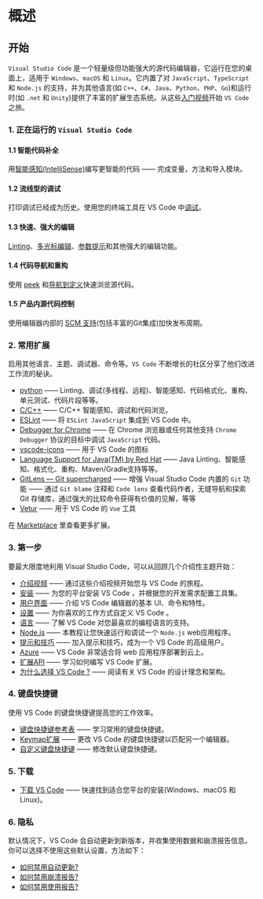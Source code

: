 <!--
 * @Author: haoluo
 * @Date: 2019-07-22 10:20:55
 * @LastEditors: haoluo
 * @LastEditTime: 2019-07-23 15:25:05
 * @Description: file content
 -->

# 概述

## 开始

`Visual Studio Code` 是一个轻量级但功能强大的源代码编辑器，它运行在您的桌面上，适用于 `Windows`、`macOS` 和 `Linux`。它内置了对 `JavaScript`、`TypeScript` 和 `Node.js` 的支持，并为其他语言(如 `C++`、`C#`、`Java`、`Python`、`PHP`、`Go`)和运行时(如 `.net` 和 `Unity`)提供了丰富的扩展生态系统。从这些[入门视频](https://love2.io/@LH786020019/doc/VS-Code-docs/get_started/intro_videos.md)开始 `VS Code` 之旅。

### 1. 正在运行的 `Visual Studio Code`

#### 1.1 智能代码补全

用[智能感知(IntelliSense)](https://code.visualstudio.com/docs/editor/intellisense)编写更智能的代码 —— 完成变量，方法和导入模块。

#### 1.2 流线型的调试

打印调试已经成为历史。使用您的终端工具在 VS Code 中[调试](https://code.visualstudio.com/docs/editor/debugging)。

#### 1.3 快速、强大的编辑

[Linting](https://code.visualstudio.com/docs/languages/javascript#_linters)、[多光标编辑](https://code.visualstudio.com/docs/editor/codebasics#_multiple-selections-multicursor)、[参数提示](https://code.visualstudio.com/docs/editor/intellisense#_intellisense-features)和其他强大的编辑功能。

#### 1.4 代码导航和重构

使用 [peek](https://code.visualstudio.com/docs/editor/editingevolved#_peek) 和[导航到定义](https://code.visualstudio.com/docs/editor/editingevolved#_go-to-definition)快速浏览源代码。

#### 1.5 产品内源代码控制

使用编辑器内部的 [SCM 支持](https://code.visualstudio.com/docs/editor/versioncontrol)(包括丰富的Git集成)加快发布周期。

### 2. 常用扩展

启用其他语言、主题、调试器、命令等。`VS Code` 不断增长的社区分享了他们改进工作流的秘诀。

- [python](https://marketplace.visualstudio.com/items?itemName=ms-python.python) —— Linting、调试(多线程、远程)、智能感知、代码格式化、重构、单元测试、代码片段等等。
- [C/C++](https://marketplace.visualstudio.com/items?itemName=ms-vscode.cpptools) —— C/C++ 智能感知、调试和代码浏览。
- [ESLint](https://marketplace.visualstudio.com/items?itemName=dbaeumer.vscode-eslint) —— 将 `ESLint JavaScript` 集成到 VS Code 中。
- [Debugger for Chrome](https://marketplace.visualstudio.com/items?itemName=msjsdiag.debugger-for-chrome) —— 在 Chrome 浏览器或任何其他支持 `Chrome Debugger` 协议的目标中调试 `JavaScript` 代码。
- [vscode-icons](https://marketplace.visualstudio.com/items?itemName=vscode-icons-team.vscode-icons) —— 用于 VS Code 的图标
- [Language Support for Java(TM) by Red Hat](https://marketplace.visualstudio.com/items?itemName=redhat.java) —— Java Linting、智能感知、格式化、重构、Maven/Gradle支持等等。
- [GitLens — Git supercharged](https://marketplace.visualstudio.com/items?itemName=eamodio.gitlens) —— 增强 Visual Studio Code 内置的 `Git` 功能 —— 通过 `Git blame` 注释和 `Code lens` 查看代码作者，无缝导航和探索 Git 存储库，通过强大的比较命令获得有价值的见解，等等
- [Vetur](https://marketplace.visualstudio.com/items?itemName=octref.vetur) —— 用于 VS Code 的 `Vue` 工具

在 [Marketplace](https://marketplace.visualstudio.com/vscode) 里查看更多扩展。

### 3. 第一步

要最大限度地利用 Visual Studio Code，可以从回顾几个介绍性主题开始：

- [介绍视频](https://code.visualstudio.com/docs/getstarted/introvideos) —— 通过这些介绍视频开始您与 VS Code 的旅程。
- [安装](https://code.visualstudio.com/docs/setup/setup-overview) —— 为您的平台安装 VS Code ，并根据您的开发需求配置工具集。
- [用户界面](https://code.visualstudio.com/docs/getstarted/userinterface) —— 介绍 VS Code 编辑器的基本 UI、命令和特性。
- [设置](https://code.visualstudio.com/docs/getstarted/settings) —— 为你喜欢的工作方式自定义 VS Code 。
- [语言](https://code.visualstudio.com/docs/languages/overview) —— 了解 VS Code 对您最喜欢的编程语言的支持。
- [Node.js](https://code.visualstudio.com/docs/nodejs/nodejs-tutorial) —— 本教程让您快速运行和调试一个 `Node.js` web应用程序。
- [提示和技巧](https://code.visualstudio.com/docs/getstarted/tips-and-tricks) —— 加入提示和技巧，成为一个 VS Code 的高级用户。
- [Azure](https://code.visualstudio.com/docs/azure/extensions) ——  VS Code 非常适合将 web 应用程序部署到云上。
- [扩展API](https://code.visualstudio.com/api) —— 学习如何编写 VS Code 扩展。
- [为什么选择 VS Code ?](https://code.visualstudio.com/docs/editor/whyvscode) —— 阅读有关 VS Code 的设计理念和架构。

### 4. 键盘快捷键

使用 VS Code 的键盘快捷键提高您的工作效率。

- [键盘快捷键参考表](https://code.visualstudio.com/docs/getstarted/keybindings#_keyboard-shortcuts-reference) —— 学习常用的键盘快捷键。
- [Keymap扩展](https://code.visualstudio.com/docs/getstarted/keybindings#_keymap-extensions) —— 更改 VS Code 的键盘快捷键以匹配另一个编辑器。
- [自定义键盘快捷键](https://code.visualstudio.com/docs/getstarted/keybindings#_customizing-shortcuts) —— 修改默认键盘快捷键。

### 5. 下载

- [下载 VS Code](https://code.visualstudio.com/download)  —— 快速找到适合您平台的安装(Windows、macOS 和 Linux)。

### 6. 隐私

默认情况下，VS Code 会自动更新到新版本，并收集使用数据和崩溃报告信息。你可以选择不使用这些默认设置，方法如下：

- [如何禁用自动更新?](https://code.visualstudio.com/docs/supporting/faq#_how-do-i-opt-out-of-vs-code-autoupdates)
- [如何禁用崩溃报告?](https://code.visualstudio.com/docs/supporting/faq#_how-to-disable-crash-reporting)
- [如何禁用使用报告?](https://code.visualstudio.com/docs/supporting/faq#_how-to-disable-telemetry-reporting)
